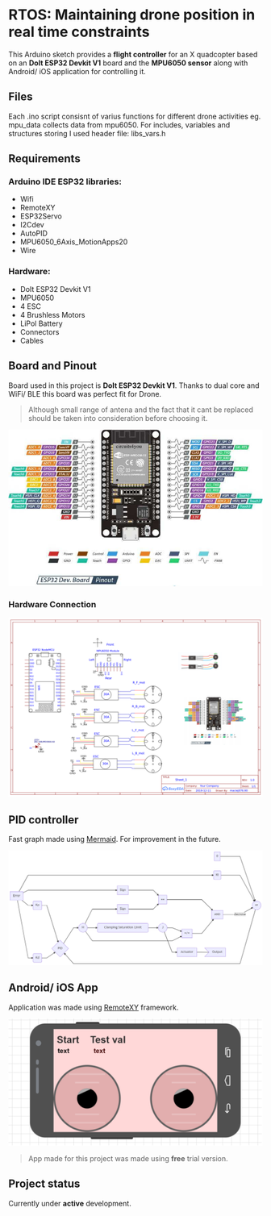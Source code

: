 # RTOS: Maintaining drone position in real time constraints

This Arduino sketch provides a **flight controller** for an X quadcopter based on an **DoIt ESP32 Devkit V1** board and the **MPU6050 sensor** along with Android/ iOS application for controlling it.



## Files

Each .ino script consisnt of varius functions for different drone activities eg. mpu_data collects data from mpu6050.
For includes, variables and structures storing I used header file: libs_vars.h

## Requirements
### Arduino IDE ESP32 libraries:
 - Wifi
 - RemoteXY
 - ESP32Servo
 - I2Cdev
 - AutoPID
 - MPU6050_6Axis_MotionApps20
 - Wire

### Hardware:

 - DoIt ESP32 Devkit V1
 - MPU6050
 - 4 ESC
 - 4 Brushless Motors
 - LiPol Battery
 - Connectors
 - Cables

## Board and Pinout

Board used in this project is **DoIt ESP32 Devkit V1**.
Thanks to dual core and WiFi/ BLE this board was perfect fit for Drone.
> Although small range of antena and the fact that it cant be replaced should be taken into consideration before choosing it.

![Board Pinout](https://github.com/wasmac/Drone/blob/master/images/ESP32-Pinout.jpg)




### Hardware Connection

![Connections](https://github.com/wasmac/Drone/blob/master/images/Schematic_Esp32-schema_Sheet-1_20191214194147.png)



## PID controller

Fast graph made using [Mermaid](https://mermaidjs.github.io/). For improvement in the future.


![Graph](https://github.com/wasmac/Drone/blob/master/images/mermaid-diagram-20191214212251.png)


## Android/ iOS App

Application was made using [RemoteXY](http://remotexy.com/en/) framework.

![Application appearance](https://github.com/wasmac/Drone/blob/master/images/App.PNG)

> App made for this project was made using **free** trial version.




## Project status

Currently under **active** development.



